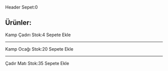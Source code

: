 Header                            Sepet:0


Ürünler:
---------------------------

Kamp Çadırı
Stok:4      Sepete Ekle

---------------------------

Kamp Ocağı
Stok:20      Sepete Ekle

---------------------------

Çadır Matı
Stok:35      Sepete Ekle
